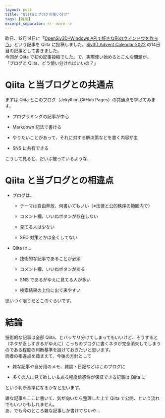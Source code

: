 ```yaml
---
layout: post
title: "Qiitaとブログの使い分け"
tags: [雑談]
excerpt_separator: <!--more-->
---
```


昨日、12月14日に「[OpenSiv3D+Windows APIで好きな形のウィンドウを作ろう](https://qiita.com/yotio/items/3e1f418668fc5fa441c0)」という記事を Qiita に投稿しました。[Siv3D Advent Calendar 2022](https://qiita.com/advent-calendar/2022/siv3d)  の14日目の記事として書きました。  
今回が Qiita で初の記事投稿でした。で、実際使い始めるとこんな問題が。  
「ブログと Qiita、どう使い分ければいいの？」

<!--more-->

# Qiita と当ブログとの共通点

まずは Qiita とこのブログ（Jekyll on GitHub Pages）の共通点を挙げてみます。

- プログラミングの記事が中心

- Markdown 記法で書ける

- やりたいことがあって、それに対する解決策などを書く内容が主

- SNS に共有できる

こうして見ると、だいぶ被っているような…  

# Qiita と当ブログとの相違点

- ブログは…
  
  - テーマは自由奔放、何書いてもいい（※法律と公的秩序の範囲内で）
  
  - コメント欄、いいねボタンが存在しない
  
  - 見てる人は少ない
  
  - SEO 対策とかは全くしてない

- Qiita は…
  
  - 技術的な記事であることが必須
  
  - コメント欄、いいねボタンがある
  
  - SNS であるがゆえに見てる人が多い
  
  - 検索結果の上位に出て来やすい

思いつく限りだとこのくらいです。

# 結論

技術的な記事は全部 Qiita、とバッサリ分けてしまってもいいけど、そうすると（ネタが乏しすぎるがゆえに）こっちのブログに書くネタが完全消失してしまうのである程度の判断基準を設けておきたいと思います。  
両者の相違点を踏まえて、今後の方針として

- 雑な記事や自分用のメモ、雑談・日記などはこのブログに

- 多くの人に見て欲しい＆ある程度信憑性が保証できる記事は Qiita に

という判断基準になるかなと思います。  

雑な記事をここに書いて、気が向いたら整理した上で Qiita で公開、という流れでもいいかもしれません。  
あ、でも今のところ雑な記事しか書けてないや…
